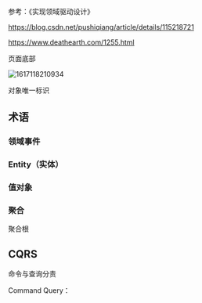 参考：《实现领域驱动设计》

https://blog.csdn.net/pushiqiang/article/details/115218721

https://www.deathearth.com/1255.html

页面底部

![1617118210934](DDD.assets/1617118210934.png)



对象唯一标识









## 术语

### 领域事件



### Entity（实体）





### 值对象



### 聚合

聚合根







## CQRS

命令与查询分责

Command Query：



